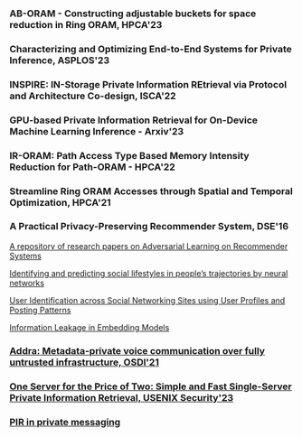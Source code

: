 ### AB-ORAM - Constructing adjustable buckets for space reduction in Ring ORAM, HPCA'23
### Characterizing and Optimizing End-to-End Systems for Private Inference, ASPLOS'23
### INSPIRE: IN-Storage Private Information REtrieval via Protocol and Architecture Co-design, ISCA'22
### GPU-based Private Information Retrieval for On-Device Machine Learning Inference - Arxiv'23
### IR-ORAM: Path Access Type Based Memory Intensity Reduction for Path-ORAM - HPCA'22
### Streamline Ring ORAM Accesses through Spatial and Temporal Optimization, HPCA'21
### A Practical Privacy-Preserving Recommender System, DSE'16


[A repository of research papers on Adversarial Learning on Recommender Systems](https://github.com/EdisonLeeeee/RS-Adversarial-Learning)

[Identifying and predicting social lifestyles in people’s trajectories by neural networks](https://epjdatascience.springeropen.com/articles/10.1140/epjds/s13688-018-0173-5)

[User Identification across Social Networking Sites
using User Profiles and Posting Patterns](https://arxiv.org/pdf/2106.11815.pdf)

[Information Leakage in Embedding Models](https://arxiv.org/pdf/2004.00053.pdf)

### [Addra: Metadata-private voice communication over fully untrusted infrastructure, OSDI'21](https://www.usenix.org/conference/osdi21/presentation/ahmad) 

### [One Server for the Price of Two: Simple and Fast Single-Server Private Information Retrieval, USENIX Security'23](https://github.com/ahenzinger/simplepir)

### [PIR in private messaging](https://media.ccc.de/v/36c3-10565-what_s_left_for_private_messaging#t=0)

